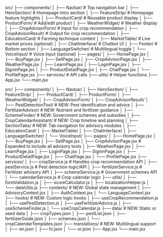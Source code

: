 src/
├── components/
│   ├── Navbar/                 # Top navigation bar
│   ├── HeroSection/            # Homepage intro section
│   ├── FeatureStrip/           # Homepage feature highlights
│   ├── ProductCard/            # Reusable product display
│   ├── ProductForm/            # Add/edit product
│   ├── WeatherWidget/          # Weather display
│   ├── CropAdvisorForm/        # Input for crop recommendation
│   ├── CropAdvisorResult/      # Output for crop recommendation
│   ├── EducationCard/          # Farming technique content
│   ├── MarketTable/            # Live market prices (optional)
│   ├── ChatInterface/          # Chatbot UI
│   ├── Footer/                 # Bottom section
│   ├── LanguageSwitcher/       # Multilingual toggle
│   └── VoiceInput/             # Voice input (optional)
├── pages/
│   ├── HomePage.jsx
│   ├── BuyPage.jsx
│   ├── SellPage.jsx
│   ├── CropAdvisorPage.jsx
│   ├── WeatherPage.jsx
│   ├── LearnPage.jsx
│   ├── LoginPage.jsx
│   ├── SigninPage.jsx
│   ├── ProductDetailPage.jsx
│   ├── ChatPage.jsx
│   └── ProfilePage.jsx
├── services/                   # API calls
├── utils/                      # Helper functions
├── App.jsx
└── main.jsx



src/
├── components/
│   ├── Navbar/
│   ├── HeroSection/
│   ├── FeatureStrip/
│   ├── ProductCard/
│   ├── ProductForm/
│   ├── WeatherWidget/
│   ├── CropAdvisorForm/
│   ├── CropAdvisorResult/
│   ├── PestDetectionTool/           # NEW: Pest identification and advice
│   ├── FertilizerAdvisor/          # NEW: Nutrient and fertilizer guidance
│   ├── SchemeFinder/               # NEW: Government schemes and subsidies
│   ├── CropCalendarAssistant/      # NEW: Crop timeline and planning
│   ├── SectionTabs/                # NEW: Tab navigation for advisory modules
│   ├── EducationCard/
│   ├── MarketTable/
│   ├── ChatInterface/
│   ├── LanguageSwitcher/
│   └── VoiceInput/
├── pages/
│   ├── HomePage.jsx
│   ├── BuyPage.jsx
│   ├── SellPage.jsx
│   ├── CropAdvisorPage.jsx         # Expanded to include all advisory tools
│   ├── WeatherPage.jsx
│   ├── LearnPage.jsx
│   ├── LoginPage.jsx
│   ├── SigninPage.jsx
│   ├── ProductDetailPage.jsx
│   ├── ChatPage.jsx
│   └── ProfilePage.jsx
├── services/
│   ├── cropService.js              # Handles crop recommendation API
│   ├── pestService.js              # Pest detection logic/API
│   ├── fertilizerService.js        # Fertilizer advisory API
│   ├── schemeService.js            # Government schemes API
│   └── calendarService.js          # Crop calendar logic
├── utils/
│   ├── formValidation.js
│   ├── scoreCalculator.js
│   ├── localizationHelper.js
│   └── dateUtils.js
├── contexts/                       # NEW: Global state management
│   ├── AdvisoryContext.jsx
│   ├── AuthContext.jsx
│   └── LanguageContext.jsx
├── hooks/                          # NEW: Custom logic hooks
│   ├── useCropRecommendation.js
│   ├── usePestDetection.js
│   ├── useFertilizerAdvice.js
│   ├── useSchemeFinder.js
│   └── useCropCalendar.js
├── data/                           # NEW: Static or seed data
│   ├── cropTypes.json
│   ├── pestList.json
│   ├── fertilizerGuide.json
│   ├── schemes.json
│   └── cropCalendarTemplates.json
├── translations/                   # NEW: Multilingual support
│   ├── en.json
│   ├── hi.json
│   └── or.json
├── App.jsx
└── main.jsx
